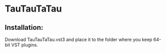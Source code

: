 # TauTauTaTau
## Installation:
Download TauTauTaTau.vst3 and place it to the folder where you keep 64-bit VST plugins.
